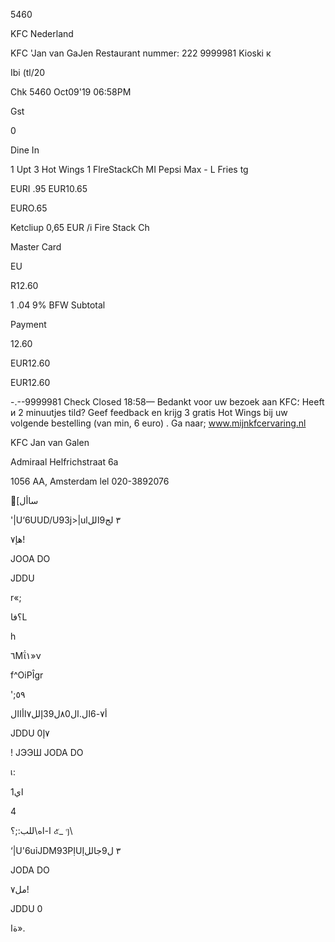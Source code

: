 5460

KFC Nederland

KFC 'Jan  van GaJen
Restaurant nummer: 222
9999981  Kioski  к

Ibi  (tl/20

Chk  5460
Oct09'19  06:58ΡΜ

Gst

0

Dine  In

1  Upt  3  Hot  Wings
1  FlreStackCh  MI
Pepsi  Max  -  L
Fries  tg

EURI .95
EUR10.65

EURO.65

Ketcliup
0,65  EUR
/i Fire  Stack  Ch

Master  Card

EU

R12.60

1 .04  9%  BFW
Subtotal

Payment

12.60

EUR12.60

EUR12.60

-.--9999981  Check  Closed  18:58—
Bedankt  voor  uw  bezoek  aan  KFC؛
Heeft  и  2  minuutjes  tild?
Geef  feedback  en  krijg  3  gratis
Hot  Wings  bij  uw  volgende
bestelling  (van  min,  6  euro) .
Ga  naar;  www.mijnkfcervaring.nl

KFC  Jan  van  Galen

Admiraal  Helfrichstraat  6a

1056  AA,  Amsterdam
lel  020-3892076

[ساأل

'|U‘6UUD/U93j>|ul٣
 لج9الل

 هإ٧!

JOOA  DO

JDDU

r«;

؟فاL

h

٦Μΐ١»ν

f^OiPÎgr

';٥٩

أ٧-6ال.ال٨0ل39إلل٧اأاال

JDDU  0٧إ

!  JЭЭШ JODA  DO

เ:

اي1

4

ا-اه\للب:;؟
๕_
ๆ\

‘|U'6uỉJDM93PỊUỊ٣
 ل9جالل

JODA DO

 مل٧!

JDDU  0

ةا».

